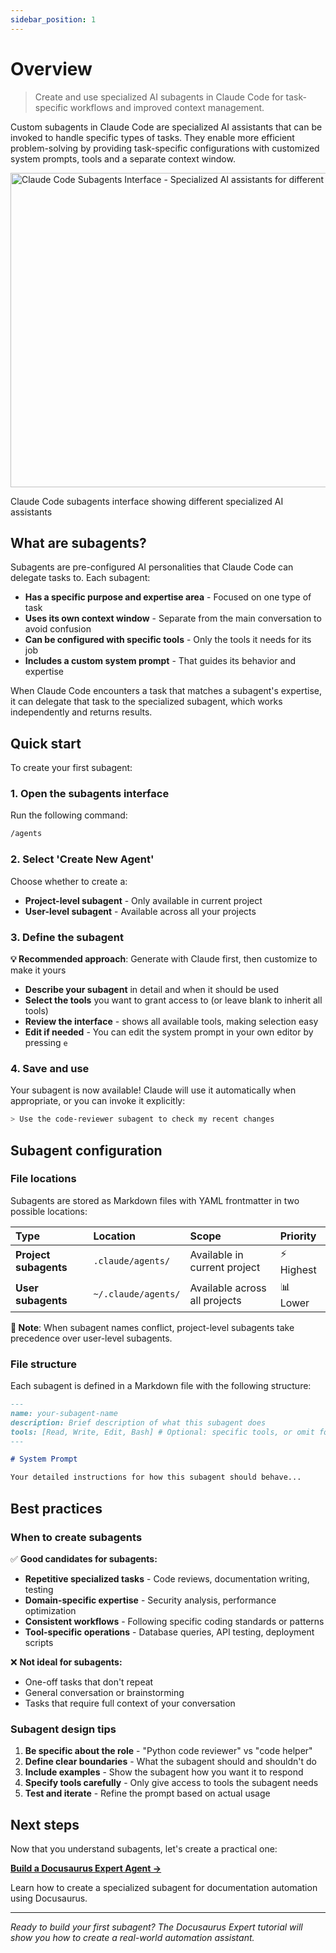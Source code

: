 ```yaml
---
sidebar_position: 1
---
```


# Overview

> Create and use specialized AI subagents in Claude Code for task-specific workflows and improved context management.

Custom subagents in Claude Code are specialized AI assistants that can be invoked to handle specific types of tasks. They enable more efficient problem-solving by providing task-specific configurations with customized system prompts, tools and a separate context window.

<div style={{textAlign: 'center', margin: '2rem 0'}}>
  <img
    width="665"
    height="503"
    alt="Claude Code Subagents Interface - Specialized AI assistants for different tasks"
    src="https://github.com/user-attachments/assets/0b784f6c-113c-4a34-8bd3-be8c208ef233"
    style={{
      borderRadius: '8px',
      border: '1px solid var(--ifm-color-emphasis-200)',
      boxShadow: '0 4px 6px rgba(0, 0, 0, 0.1)',
      maxWidth: '100%',
      height: 'auto'
    }}
  />
  <p style={{
    fontSize: '0.9rem',
    color: 'var(--ifm-color-emphasis-600)',
    marginTop: '0.5rem',
    fontStyle: 'italic'
  }}>
    Claude Code subagents interface showing different specialized AI assistants
  </p>
</div>

## What are subagents?

Subagents are pre-configured AI personalities that Claude Code can delegate tasks to. Each subagent:

- **Has a specific purpose and expertise area** - Focused on one type of task
- **Uses its own context window** - Separate from the main conversation to avoid confusion
- **Can be configured with specific tools** - Only the tools it needs for its job
- **Includes a custom system prompt** - That guides its behavior and expertise

When Claude Code encounters a task that matches a subagent's expertise, it can delegate that task to the specialized subagent, which works independently and returns results.

## Quick start

To create your first subagent:

### 1. Open the subagents interface
Run the following command:
```bash
/agents
```

### 2. Select 'Create New Agent'
Choose whether to create a:
- **Project-level subagent** - Only available in current project
- **User-level subagent** - Available across all your projects

### 3. Define the subagent
**💡 Recommended approach**: Generate with Claude first, then customize to make it yours

- **Describe your subagent** in detail and when it should be used
- **Select the tools** you want to grant access to (or leave blank to inherit all tools)
- **Review the interface** - shows all available tools, making selection easy
- **Edit if needed** - You can edit the system prompt in your own editor by pressing `e`

### 4. Save and use
Your subagent is now available! Claude will use it automatically when appropriate, or you can invoke it explicitly:

```bash
> Use the code-reviewer subagent to check my recent changes
```

## Subagent configuration

### File locations

Subagents are stored as Markdown files with YAML frontmatter in two possible locations:

| Type | Location | Scope | Priority |
|:-----|:---------|:------|:---------|
| **Project subagents** | `.claude/agents/` | Available in current project | ⚡ Highest |
| **User subagents** | `~/.claude/agents/` | Available across all projects | 📊 Lower |

**📝 Note**: When subagent names conflict, project-level subagents take precedence over user-level subagents.

### File structure

Each subagent is defined in a Markdown file with the following structure:

```markdown
---
name: your-subagent-name
description: Brief description of what this subagent does
tools: [Read, Write, Edit, Bash] # Optional: specific tools, or omit for all tools
---

# System Prompt

Your detailed instructions for how this subagent should behave...
```

## Best practices

### When to create subagents

✅ **Good candidates for subagents:**
- **Repetitive specialized tasks** - Code reviews, documentation writing, testing
- **Domain-specific expertise** - Security analysis, performance optimization
- **Consistent workflows** - Following specific coding standards or patterns
- **Tool-specific operations** - Database queries, API testing, deployment scripts

❌ **Not ideal for subagents:**
- One-off tasks that don't repeat
- General conversation or brainstorming
- Tasks that require full context of your conversation

### Subagent design tips

1. **Be specific about the role** - "Python code reviewer" vs "code helper"
2. **Define clear boundaries** - What the subagent should and shouldn't do
3. **Include examples** - Show the subagent how you want it to respond
4. **Specify tools carefully** - Only give access to tools the subagent needs
5. **Test and iterate** - Refine the prompt based on actual usage

## Next steps

Now that you understand subagents, let's create a practical one:

**[Build a Docusaurus Expert Agent →](/docs/subagents/docusaurus-expert)**

Learn how to create a specialized subagent for documentation automation using Docusaurus.

---

*Ready to build your first subagent? The Docusaurus Expert tutorial will show you how to create a real-world automation assistant.*